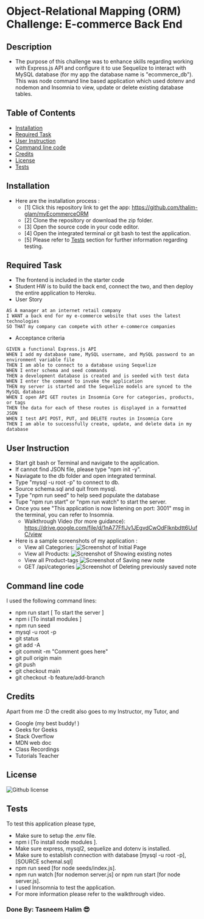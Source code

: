 # Object-Relational Mapping (ORM) Challenge: E-commerce Back End
## Description
- The purpose of this challenge was to enhance skills regarding working with Express.js API and configure it to use Sequelize to interact with MySQL database (for my app the database name is "ecommerce_db"). This was node command line based application which used dotenv and nodemon and Insomnia to view, update or delete existing database tables.
## Table of Contents
  - [Installation](#installation)
  - [Required Task](#required-task)
  - [User Instruction](#user-instruction)
  - [Command line code](#command-line-code)
  - [Credits](#credits)
  - [License](#license)
  - [Tests](#tests)

## Installation

- Here are the installation process :
  - [1] Click this repository link to get the app: https://github.com/thalim-glam/myEcommerceORM 
  - [2] Clone the repository or download the zip folder.
  - [3] Open the source code in your code editor.
  - [4] Open the integrated terminal or git bash to test the application.
  - [5] Please refer to [Tests](#tests) section for further information regarding testing.

## Required Task 

- The frontend is included in the starter code
- Student HW is to build the back end, connect the two, and then deploy the entire application to Heroku.
- User Story 
```
AS A manager at an internet retail company
I WANT a back end for my e-commerce website that uses the latest technologies
SO THAT my company can compete with other e-commerce companies
```
- Acceptance criteria
```
GIVEN a functional Express.js API
WHEN I add my database name, MySQL username, and MySQL password to an environment variable file
THEN I am able to connect to a database using Sequelize
WHEN I enter schema and seed commands
THEN a development database is created and is seeded with test data
WHEN I enter the command to invoke the application
THEN my server is started and the Sequelize models are synced to the MySQL database
WHEN I open API GET routes in Insomnia Core for categories, products, or tags
THEN the data for each of these routes is displayed in a formatted JSON
WHEN I test API POST, PUT, and DELETE routes in Insomnia Core
THEN I am able to successfully create, update, and delete data in my database
```

## User Instruction

  - Start git bash or Terminal and navigate to the application.
  - If cannot find JSON file, please type "npm init -y".
  - Naviagate to the db folder and open integrated terminal.
  - Type "mysql -u root -p" to connect to db.
  - Source schema.sql and quit from mysql.
  - Type "npm run seed" to help seed populate the database
  - Tupe "npm run start" or "npm run watch" to start the server.
  - Once you see "This application is now listening on port: 3001" msg in the terminal, you can refer to Insomnia.
    - Walkthrough Video (for more guidance): https://drive.google.com/file/d/1nA77FflJy1JEgvdCwOdFIknbdtt6UufC/view
  - Here is a sample screenshots of my application :
    - View all Categories: ![Screenshot of Initial Page](./)
    - View all Products: ![Screenshot of Showing existing notes](./)
    - View all Product-tags ![Screenshot of Saving new note](./)
    - GET /api/categories ![Screenshot of Deleting previously saved note](./)

## Command line code

I used the following command lines:
- npm run start [ To start the server ]
- npm i [To install modules ]
- npm run seed
- mysql -u root -p
- git status
- git add -A
- git commit -m "Comment goes here"
- git pull origin main
- git push
- git checkout main
- git checkout -b feature/add-branch

## Credits

Apart from me :D the credit also goes to my Instructor, my Tutor, and 
- Google (my best buddy! )
- Geeks for Geeks
- Stack Overflow
- MDN web doc
- Class Recordings
- Tutorials Teacher

## License
 ![Github license](https://img.shields.io/badge/license-MIT-blue.svg) 

## Tests

To test this application please type, 
  - Make sure to setup the .env file.
  - npm i [To install node modules ].
  - Make sure express, mysql2, sequelize and dotenv is installed.
  - Make sure to establish connection with database [mysql -u root -p], [SOURCE schemal.sql]
  - npm run seed [for node seeds/index.js].
  - npm run watch [for nodemon server.js] or npm run start [for node server.js].
  - I used Innsomnia to test the application.
  - For more information please refer to the walkthrough video.

### Done By: Tasneem Halim 😎
